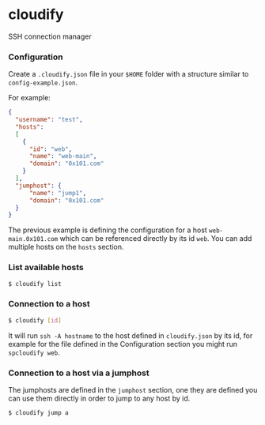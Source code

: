 # cloudify
SSH connection manager

### Configuration

Create a `.cloudify.json` file in your `$HOME` folder with a structure similar to `config-example.json`.

For example:

```json
{
  "username": "test",
  "hosts":
  [
    {
      "id": "web",
      "name": "web-main",
      "domain": "0x101.com"
    }
  ],
  "jumphost": {
      "name": "jump1",
      "domain": "0x101.com"
  }
}
```

The previous example is defining the configuration for a host `web-main.0x101.com` which can be referenced directly by its id `web`. You can add multiple hosts on the `hosts` section.

### List available hosts

```bash
$ cloudify list
```

### Connection to a host

```bash
$ cloudify [id]
```

It will run `ssh -A hostname` to the host defined in `cloudify.json` by its id, for example for the file defined in the Configuration section you might run `spcloudify web`.

### Connection to a host via a jumphost

The jumphosts are defined in the `jumphost` section, one they are defined you can use them directly in order to jump to any host by id.

```bash
$ cloudify jump a
```
